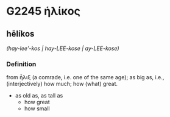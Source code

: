 # G2245 ἡλίκος

## hēlíkos

_(hay-lee'-kos | hay-LEE-kose | ay-LEE-kose)_

### Definition

from ἧλιξ (a comrade, i.e. one of the same age); as big as, i.e., (interjectively) how much; how (what) great.

- as old as, as tall as
  - how great
  - how small

